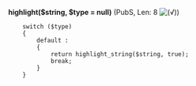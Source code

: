 **highlight($string, $type = null)** (PubS, Len: 8 ![(&radic;)](https://raw.github.com/TheB3Rt0z/schrimp/master/.inc/img/icon_16x16_green_ok.png ""))  
  
	    switch ($type)
	    {
	        default :
	        {
	            return highlight_string($string, true);
	            break;
	        }
	    }

